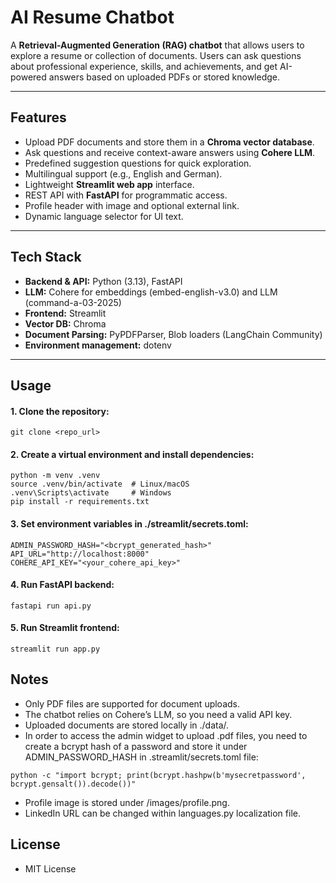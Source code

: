 # AI Resume Chatbot

A **Retrieval-Augmented Generation (RAG) chatbot** that allows users to explore a resume or collection of documents. Users can ask questions about professional experience, skills, and achievements, and get AI-powered answers based on uploaded PDFs or stored knowledge.

---

## Features

- Upload PDF documents and store them in a **Chroma vector database**.
- Ask questions and receive context-aware answers using **Cohere LLM**.
- Predefined suggestion questions for quick exploration.
- Multilingual support (e.g., English and German).
- Lightweight **Streamlit web app** interface.
- REST API with **FastAPI** for programmatic access.
- Profile header with image and optional external link.
- Dynamic language selector for UI text.

---

## Tech Stack

- **Backend & API:** Python (3.13), FastAPI  
- **LLM:** Cohere for embeddings (embed-english-v3.0) and LLM (command-a-03-2025)
- **Frontend:** Streamlit
- **Vector DB:** Chroma   
- **Document Parsing:** PyPDFParser, Blob loaders (LangChain Community)  
- **Environment management:** dotenv  

---

## Usage

#### 1. Clone the repository:
```
git clone <repo_url>
```

#### 2. Create a virtual environment and install dependencies:
```
python -m venv .venv
source .venv/bin/activate  # Linux/macOS
.venv\Scripts\activate     # Windows
pip install -r requirements.txt
```

#### 3. Set environment variables in ./streamlit/secrets.toml:
```
ADMIN_PASSWORD_HASH="<bcrypt_generated_hash>"
API_URL="http://localhost:8000"
COHERE_API_KEY="<your_cohere_api_key>"
```

#### 4. Run FastAPI backend:
```
fastapi run api.py
```

#### 5. Run Streamlit frontend:
```
streamlit run app.py
```

## Notes

- Only PDF files are supported for document uploads.
- The chatbot relies on Cohere’s LLM, so you need a valid API key.
- Uploaded documents are stored locally in ./data/.
- In order to access the admin widget to upload .pdf files, you need to create a bcrypt hash of a password and store it under ADMIN_PASSWORD_HASH in .streamlit/secrets.toml file:
```
python -c "import bcrypt; print(bcrypt.hashpw(b'mysecretpassword', bcrypt.gensalt()).decode())"
```

- Profile image is stored under /images/profile.png.
- LinkedIn URL can be changed within languages.py localization file.

## License
- MIT License
